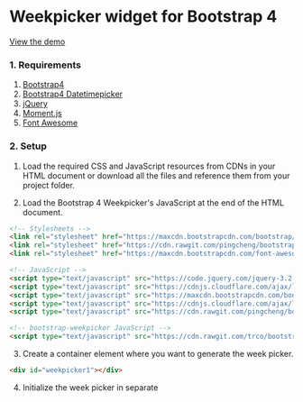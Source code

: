 # Weekpicker widget for Bootstrap 4

[View the demo](https://jsfiddle.net/aLgdffvs/1/)

### 1. Requirements

1. [Bootstrap4](https://getbootstrap.com/)
2. [Bootstrap4 Datetimepicker](https://github.com/pingcheng/bootstrap4-datetimepicker)
3. [jQuery](https://jquery.com/)
4. [Moment.js](https://momentjs.com/)
5. [Font Awesome](https://fontawesome.com/v4.7.0/)

### 2. Setup

1. Load the required CSS and JavaScript resources from CDNs in your HTML document or download all the files and reference them from your project folder.

2. Load the Bootstrap 4 Weekpicker's JavaScript at the end of the HTML document.

```html
<!-- Stylesheets -->
<link rel="stylesheet" href="https://maxcdn.bootstrapcdn.com/bootstrap/4.0.0/css/bootstrap.min.css">
<link rel="stylesheet" href="https://cdn.rawgit.com/pingcheng/bootstrap4-datetimepicker/master/build/css/bootstrap-datetimepicker.min.css">
<link rel="stylesheet" href="https://maxcdn.bootstrapcdn.com/font-awesome/4.7.0/css/font-awesome.min.css">

<!-- JavaScript -->
<script type="text/javascript" src="https://code.jquery.com/jquery-3.2.1.slim.min.js"></script>
<script type="text/javascript" src="https://cdnjs.cloudflare.com/ajax/libs/popper.js/1.12.9/umd/popper.min.js"></script>
<script type="text/javascript" src="https://maxcdn.bootstrapcdn.com/bootstrap/4.0.0/js/bootstrap.min.js"></script>
<script type="text/javascript" src="https://cdnjs.cloudflare.com/ajax/libs/moment.js/2.21.0/moment.min.js"></script>
<script type="text/javascript" src="https://cdn.rawgit.com/pingcheng/bootstrap4-datetimepicker/master/build/js/bootstrap-datetimepicker.min.js"></script>

<!-- bootstrap-weekpicker JavaScript -->
<script type="text/javascript" src="https://cdn.rawgit.com/trco/bootstrap-weekpicker/master/src/bootstrap-weekpicker.min.js"></script>
```

3. Create a container element where you want to generate the week picker.

```html
<div id="weekpicker1"></div>
```

4. Initialize the week picker in separate <script> tag after other JavaScript files.

```html
<script type="text/javascript">
$(function() {
    var weekpicker = $("#weekpicker1").weekpicker();
});
</script>
```

### 3. Functions

#### getWeek()
Returns the selected week.
Function should be called on *weekpicker instance*. Example bellow also shows how *getWeek()* can be tied to change event fired when week is selected.

#### getYear()
Returns the selected year.
Function should be called on *weekpicker instance*. Example bellow also shows how *getYear()* can be tied to change event fired when week is selected.

```html
<script type="text/javascript">
$(function() {
    var weekpicker = $("#weekpicker1").weekpicker();

    console.log(weekpicker.getWeek());
    console.log(weekpicker.getYear());

    var inputField = weekpicker.find("input");
    inputField.datetimepicker().on("dp.change", function() {
        console.log(weekpicker.getWeek());
        console.log(weekpicker.getYear());
    })
});
</script>
```
